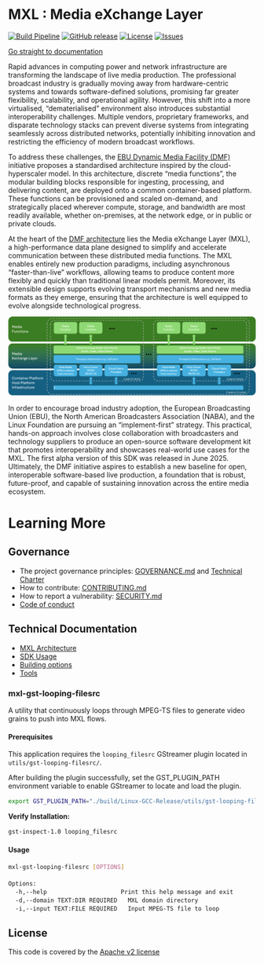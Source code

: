 <!-- SPDX-FileCopyrightText: 2025 Contributors to the Media eXchange Layer project. -->
<!-- SPDX-License-Identifier: CC-BY-4.0 -->

# MXL : Media eXchange Layer

[![Build Pipeline](https://github.com/dmf-mxl/mxl/actions/workflows/build.yml/badge.svg)](https://github.com/dmf-mxl/mxl/actions/workflows/build.yml)
[![GitHub release](https://img.shields.io/github/v/release/dmf-mxl/mxl)](https://github.com/dmf-mxl/mxl/releases)
[![License](https://img.shields.io/badge/License-Apache_2.0-blue.svg)](LICENSE.txt)
[![Issues](https://img.shields.io/github/issues/dmf-mxl/mxl)](https://github.com/dmf-mxl/mxl/issues)

[Go straight to documentation](#governance)

Rapid advances in computing power and network infrastructure are transforming the landscape of live media production. The professional broadcast industry is gradually moving away from hardware-centric systems and towards software-defined solutions, promising far greater flexibility, scalability, and operational agility. However, this shift into a more virtualised, “dematerialised” environment also introduces substantial interoperability challenges. Multiple vendors, proprietary frameworks, and disparate technology stacks can prevent diverse systems from integrating seamlessly across distributed networks, potentially inhibiting innovation and restricting the efficiency of modern broadcast workflows.

To address these challenges, the [EBU Dynamic Media Facility (DMF)](https://tech.ebu.ch/groups/dmf) initiative proposes a standardised architecture inspired by the cloud-hyperscaler model. In this architecture, discrete “media functions”, the modular building blocks responsible for ingesting, processing, and delivering content, are deployed onto a common container-based platform. These functions can be provisioned and scaled on-demand, and strategically placed wherever compute, storage, and bandwidth are most readily available, whether on-premises, at the network edge, or in public or private clouds.

At the heart of the [DMF architecture](https://tech.ebu.ch/publications/white-paper-2024-09-03) lies the Media eXchange Layer (MXL), a high-performance data plane designed to simplify and accelerate communication between these distributed media functions. The MXL enables entirely new production paradigms, including asynchronous “faster-than-live” workflows, allowing teams to produce content more flexibly and quickly than traditional linear models permit. Moreover, its extensible design supports evolving transport mechanisms and new media formats as they emerge, ensuring that the architecture is well equipped to evolve alongside technological progress.

![docs/Media eXchange Layer.png](https://github.com/dmf-mxl/mxl/blob/53e889c888b2daceb4bf550943f3a194f559f182/docs/Media%20eXchange%20Layer.png "MXL Layer Diagram")

In order to encourage broad industry adoption, the European Broadcasting Union (EBU), the North American Broadcasters Association (NABA), and the Linux Foundation are pursuing an “implement-first” strategy. This practical, hands-on approach involves close collaboration with broadcasters and technology suppliers to produce an open-source software development kit that promotes interoperability and showcases real-world use cases for the MXL. The first alpha version of this SDK was released in June 2025. Ultimately, the DMF initiative aspires to establish a new baseline for open, interoperable software-based live production, a foundation that is robust, future-proof, and capable of sustaining innovation across the entire media ecosystem.

# Learning More

## Governance

- The project governance principles: [GOVERNANCE.md](GOVERNANCE/GOVERNANCE.md) and [Technical Charter](GOVERNANCE/CHARTER.pdf)
- How to contribute: [CONTRIBUTING.md](CONTRIBUTING.md)
- How to report a vulnerability: [SECURITY.md](SECURITY.md)
- [Code of conduct](CODE_OF_CONDUCT.md)

## Technical Documentation

- [MXL Architecture](docs/architecture.md)
- [SDK Usage](docs/usage.md)
- [Building options](docs/Building.md)
- [Tools](docs/Tools.md)

### mxl-gst-looping-filesrc

A utility that continuously loops through MPEG-TS files to generate video grains to push into MXL flows.

#### Prerequisites

This application requires the `looping_filesrc` GStreamer plugin located in `utils/gst-looping-filesrc/`.

After building the plugin successfully, set the GST_PLUGIN_PATH environment variable to enable GStreamer to locate and load the plugin.

```bash
export GST_PLUGIN_PATH="./build/Linux-GCC-Release/utils/gst-looping-filesrc:${GST_PLUGIN_PATH}"
```

**Verify Installation:**

```bash
gst-inspect-1.0 looping_filesrc
```

#### Usage

```bash
mxl-gst-looping-filesrc [OPTIONS]

Options:
  -h,--help                     Print this help message and exit
  -d,--domain TEXT:DIR REQUIRED   MXL domain directory
  -i,--input TEXT:FILE REQUIRED   Input MPEG-TS file to loop
```

## License

This code is covered by the [Apache v2 license](./LICENSE.txt)
